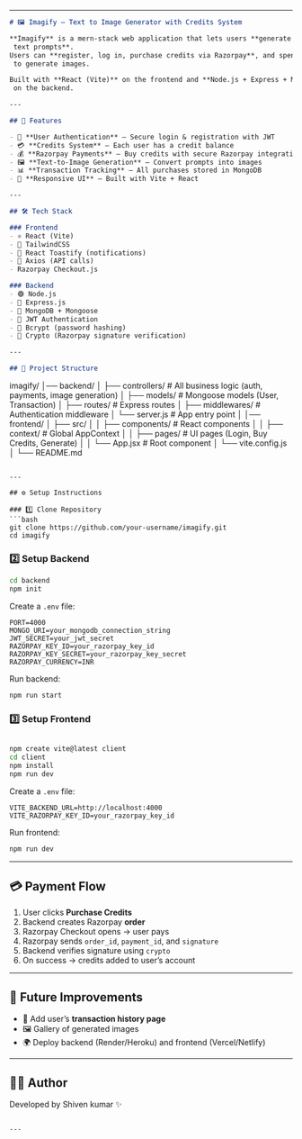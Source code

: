 

---

```markdown
# 🖼️ Imagify – Text to Image Generator with Credits System

**Imagify** is a mern-stack web application that lets users **generate AI-powered images from
 text prompts**.  
Users can **register, log in, purchase credits via Razorpay**, and spend credits
 to generate images.  

Built with **React (Vite)** on the frontend and **Node.js + Express + MongoDB**
 on the backend.

---

## 🚀 Features

- 🔑 **User Authentication** – Secure login & registration with JWT
- 💳 **Credits System** – Each user has a credit balance
- 💰 **Razorpay Payments** – Buy credits with secure Razorpay integration
- 🖼️ **Text-to-Image Generation** – Convert prompts into images
- 📊 **Transaction Tracking** – All purchases stored in MongoDB
- 🎨 **Responsive UI** – Built with Vite + React

---

## 🛠 Tech Stack

### Frontend
- ⚛️ React (Vite)
- 🎨 TailwindCSS
- 🔔 React Toastify (notifications)
- 🔗 Axios (API calls)
- Razorpay Checkout.js

### Backend
- 🟢 Node.js
- 🚂 Express.js
- 🍃 MongoDB + Mongoose
- 🔑 JWT Authentication
- 🧂 Bcrypt (password hashing)
- 🔐 Crypto (Razorpay signature verification)

---

## 📂 Project Structure

```

imagify/
│── backend/
│   ├── controllers/      # All business logic (auth, payments, image generation)
│   ├── models/           # Mongoose models (User, Transaction)
│   ├── routes/           # Express routes
│   ├── middlewares/      # Authentication middleware
│   └── server.js         # App entry point
│
│── frontend/
│   ├── src/
│   │   ├── components/   # React components
│   │   ├── context/      # Global AppContext
│   │   ├── pages/        # UI pages (Login, Buy Credits, Generate)
│   │   └── App.jsx       # Root component
│   └── vite.config.js
│
└── README.md

````

---

## ⚙️ Setup Instructions

### 1️⃣ Clone Repository
```bash
git clone https://github.com/your-username/imagify.git
cd imagify
````

### 2️⃣ Setup Backend

```bash
cd backend
npm init
```

Create a `.env` file:

```env
PORT=4000
MONGO_URI=your_mongodb_connection_string
JWT_SECRET=your_jwt_secret
RAZORPAY_KEY_ID=your_razorpay_key_id
RAZORPAY_KEY_SECRET=your_razorpay_key_secret
RAZORPAY_CURRENCY=INR
```

Run backend:

```bash
npm run start
```

### 3️⃣ Setup Frontend

```bash

npm create vite@latest client
cd client
npm install
npm run dev


```

Create a `.env` file:

```env
VITE_BACKEND_URL=http://localhost:4000
VITE_RAZORPAY_KEY_ID=your_razorpay_key_id
```

Run frontend:

```bash
npm run dev
```

---

## 💳 Payment Flow

1. User clicks **Purchase Credits**
2. Backend creates Razorpay **order**
3. Razorpay Checkout opens → user pays
4. Razorpay sends `order_id`, `payment_id`, and `signature`
5. Backend verifies signature using `crypto`
6. On success → credits added to user’s account

---

## 🎯 Future Improvements

* 📜 Add user’s **transaction history page**
* 🖼️ Gallery of generated images
* 🌍 Deploy backend (Render/Heroku) and frontend (Vercel/Netlify)

---

## 👨‍💻 Author

Developed by Shiven kumar ✨

```

---


```
